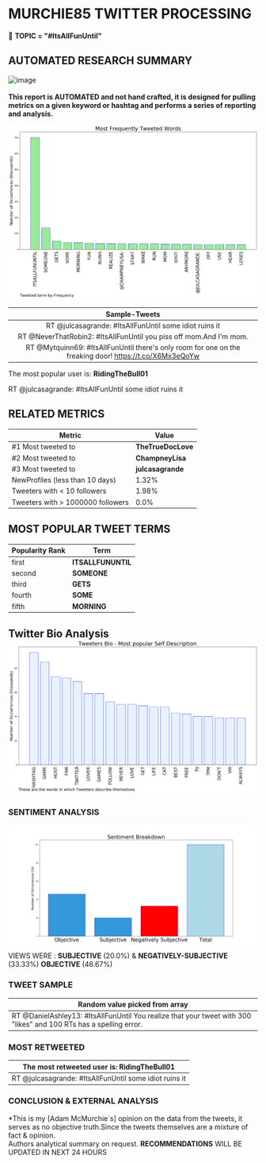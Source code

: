 # MURCHIE85 TWITTER PROCESSING 
&#x1F34E; **TOPIC = "#ItsAllFunUntil"**

## AUTOMATED RESEARCH SUMMARY

![image](https://marketingplatform.google.com/about/static/images/gmp/analytics-smb-benefit.jpg)
<br></br>
<b> This report is AUTOMATED and not hand crafted, it is designed for pulling metrics on a given keyword or hashtag and performs a series of reporting and analysis.</b>



![image](TWEETS.png)



|                **Sample-Tweets**        |
| :-------------: |
| RT @julcasagrande: #ItsAllFunUntil some idiot ruins it |
| RT @NeverThatRobin2: #ItsAllFunUntil you piss off mom.And I'm mom. |
| RT @Mytquinn69: #ItsAllFunUntil there's only room for one on the freaking door! https://t.co/X6Mx3eQoYw |

The most popular user is: **RidingTheBull01**
<div class="alert alert-block alert-danger"> RT @julcasagrande: #ItsAllFunUntil some idiot ruins it</div>

## RELATED METRICS<br>
| Metric | Value |
| ------------- | ------------- |
| #1 Most tweeted to  | **TheTrueDocLove** |
| #2 Most tweeted to  | **ChampneyLisa** |
| #3 Most tweeted to  | **julcasagrande** |
| NewProfiles (less than 10 days) | 1.32%  |
| Tweeters with < 10 followers  | 1.98%|
| Tweeters with > 1000000 followers  | 0.0%  |



## MOST POPULAR TWEET TERMS 


| Popularity Rank  | Term |
| ------------- | ------------- |
| first  | **ITSALLFUNUNTIL**  |
| second  | **SOMEONE**  |
| third  | **GETS** |
| fourth  | **SOME**  |
| fifth  | **MORNING**  |


## Twitter Bio Analysis![image](BIO.png)
### SENTIMENT ANALYSIS
![image](sentiment.png)
VIEWS WERE : **SUBJECTIVE**  (20.0%) & **NEGATIVELY-SUBJECTIVE** (33.33%) **OBJECTIVE** (46.67%)

### TWEET SAMPLE 
| Random value picked from array |
| ------------- |
|RT @DanielAshley13: #ItsAllFunUntil You realize that your tweet with 300 "likes" and 100 RTs has a spelling error. |

### MOST RETWEETED 

| The most retweeted user is: **RidingTheBull01**  |
| ------------- |
| RT @julcasagrande: #ItsAllFunUntil some idiot ruins it |

### CONCLUSION & EXTERNAL ANALYSIS

*This is my [Adam McMurchie`s] opinion on the data from the tweets, it serves as no objective truth.Since the tweets themselves are a mixture of fact & opinion.<br>
Authors analytical summary on request.
**RECOMMENDATIONS** WILL BE UPDATED IN NEXT  24 HOURS <br>